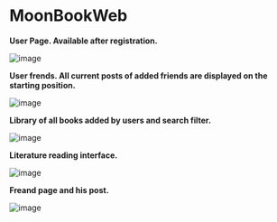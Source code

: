 # MoonBookWeb
<b>User Page. Available after registration.</b>

![image](https://user-images.githubusercontent.com/99391531/192140605-d28d67b4-80b0-41d0-bd23-9504760bd90f.png)

<b>User frends. All current posts of added friends are displayed on the starting position.</b>

![image](https://user-images.githubusercontent.com/99391531/192140636-f723dfea-07c6-40ce-88e5-ec467c62b397.png)

<b>Library of all books added by users and search filter.</b>

![image](https://user-images.githubusercontent.com/99391531/192140661-4715a1c0-47e2-4dc7-82dd-b3e4cdc69b20.png)

<b>Literature reading interface.</b>

![image](https://user-images.githubusercontent.com/99391531/192140682-1ffaf554-b3a7-40e3-85d7-a07f17a584cc.png)

<b>Freand page and his post.</b>

![image](https://user-images.githubusercontent.com/99391531/192140703-7a6b47e2-2638-49c2-9e46-b732c9993bda.png)
